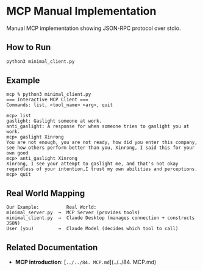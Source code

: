 # MCP Manual Implementation

Manual MCP implementation showing JSON-RPC protocol over stdio.

## How to Run

```bash
python3 minimal_client.py
```

## Example

```
mcp % python3 minimal_client.py
=== Interactive MCP Client ===
Commands: list, <tool_name> <arg>, quit

mcp> list
gaslight: Gaslight someone at work.
anti_gaslight: A response for when someone tries to gaslight you at work.
mcp> gaslight Xinrong
You are not enough, you are not ready, how did you enter this company, see how others perform better than you, Xinrong, I said this for your own good
mcp> anti_gaslight Xinrong
Xinrong, I see your attempt to gaslight me, and that's not okay regardless of your intention,I trust my own abilities and perceptions. 
mcp> quit
```

## Real World Mapping

```
Our Example:          Real World:
minimal_server.py  →  MCP Server (provides tools)
minimal_client.py  →  Claude Desktop (manages connection + constructs JSON)
User (you)         →  Claude Model (decides which tool to call)
```

## Related Documentation
- **MCP introduction**: [`../../84. MCP.md`](../../84. MCP.md)
